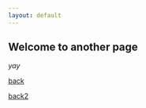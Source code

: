 ```yaml
---
layout: default
---
```


## Welcome to another page

_yay_

[back](./)

[back2](./markdown_usage.html)

